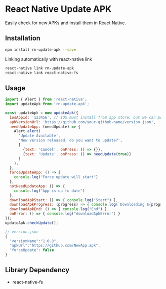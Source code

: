 # React Native Update APK
Easily check for new APKs and install them in React Native.

## Installation
```bash
npm install rn-update-apk --save
```

Linking automatically with react-native link

```bash
react-native link rn-update-apk
react-native link react-native-fs
```
## Usage
```javascript
import { Alert } from 'react-native';
import updateApk from 'rn-update-apk';

const updateApk = new updateApk({
  iosAppId: '123456', // iOS must install from app store, but we can point the user there
  apkVersionUrl: 'https://github.com/your-github-name/version.json',
  needUpdateApp: (needUpdate) => {
    Alert.alert(
      'Update Available',
      'New version released, do you want to update?',
      [
        {text: 'Cancel', onPress: () => {}},
        {text: 'Update', onPress: () => needUpdate(true)}
      ]
    );
  },
  forceUpdateApp: () => {
    console.log("Force update will start")
  },
  notNeedUpdateApp: () => {
    console.log("App is up to date")
  },
  downloadApkStart: () => { console.log("Start") },
  downloadApkProgress: (progress) => { console.log(`Downloading ${progress}%...`) },
  downloadApkEnd: () => { console.log("End") },
  onError: () => { console.log("downloadApkError") }
});
updateApk.checkUpdate();
```

```javascript
// version.json
{
  "versionName":"1.0.0",
  "apkUrl":"https://github.com/NewApp.apk",
  "forceUpdate": false
}
```
## Library Dependency
* react-native-fs
